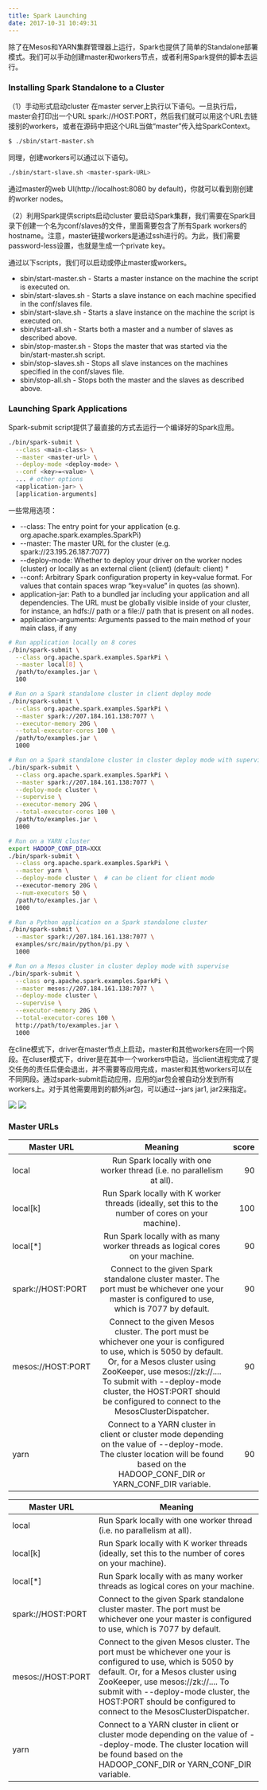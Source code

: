 ```yaml
---
title: Spark Launching
date: 2017-10-31 10:49:31
---
```


除了在Mesos和YARN集群管理器上运行，Spark也提供了简单的Standalone部署模式。我们可以手动创建master和workers节点，或者利用Spark提供的脚本去运行。

### Installing Spark Standalone to a Cluster
（1）手动形式启动cluster
在master server上执行以下语句。一旦执行后，master会打印出一个URL spark://HOST:PORT，然后我们就可以用这个URL去链接别的workers，或者在源码中把这个URL当做“master”传入给SparkContext。
```sh
$ ./sbin/start-master.sh
```
同理，创建workers可以通过以下语句。
```sh
./sbin/start-slave.sh <master-spark-URL>
```
通过master的web UI(http://localhost:8080 by default)，你就可以看到刚创建的worker nodes。

（2）利用Spark提供scripts启动cluster
要启动Spark集群，我们需要在Spark目录下创建一个名为conf/slaves的文件，里面需要包含了所有Spark workers的hostname。注意，master链接workers是通过ssh进行的。为此，我们需要password-less设置，也就是生成一个private key。

通过以下scripts，我们可以启动或停止master或workers。
- sbin/start-master.sh - Starts a master instance on the machine the script is executed on.
- sbin/start-slaves.sh - Starts a slave instance on each machine specified in the conf/slaves file.
- sbin/start-slave.sh - Starts a slave instance on the machine the script is executed on.
- sbin/start-all.sh - Starts both a master and a number of slaves as described above.
- sbin/stop-master.sh - Stops the master that was started via the bin/start-master.sh script.
- sbin/stop-slaves.sh - Stops all slave instances on the machines specified in the conf/slaves file.
- sbin/stop-all.sh - Stops both the master and the slaves as described above.

### Launching Spark Applications
Spark-submit script提供了最直接的方式去运行一个编译好的Spark应用。
```sh
./bin/spark-submit \
  --class <main-class> \
  --master <master-url> \
  --deploy-mode <deploy-mode> \
  --conf <key>=<value> \
  ... # other options
  <application-jar> \
  [application-arguments]
```
一些常用选项：
  -  --class: The entry point for your application (e.g. org.apache.spark.examples.SparkPi)
  -  --master: The master URL for the cluster (e.g. spark://23.195.26.187:7077)
  -  --deploy-mode: Whether to deploy your driver on the worker nodes (cluster) or locally as an external client (client) (default: client) †
  -  --conf: Arbitrary Spark configuration property in key=value format. For values that contain spaces wrap “key=value” in quotes (as shown).
  -  application-jar: Path to a bundled jar including your application and all dependencies. The URL must be globally visible inside of your cluster, for instance, an hdfs:// path or a file:// path that is present on all nodes.
   - application-arguments: Arguments passed to the main method of your main class, if any

```sh
# Run application locally on 8 cores
./bin/spark-submit \
  --class org.apache.spark.examples.SparkPi \
  --master local[8] \
  /path/to/examples.jar \
  100

# Run on a Spark standalone cluster in client deploy mode
./bin/spark-submit \
  --class org.apache.spark.examples.SparkPi \
  --master spark://207.184.161.138:7077 \
  --executor-memory 20G \
  --total-executor-cores 100 \
  /path/to/examples.jar \
  1000

# Run on a Spark standalone cluster in cluster deploy mode with supervise
./bin/spark-submit \
  --class org.apache.spark.examples.SparkPi \
  --master spark://207.184.161.138:7077 \
  --deploy-mode cluster \
  --supervise \
  --executor-memory 20G \
  --total-executor-cores 100 \
  /path/to/examples.jar \
  1000

# Run on a YARN cluster
export HADOOP_CONF_DIR=XXX
./bin/spark-submit \
  --class org.apache.spark.examples.SparkPi \
  --master yarn \
  --deploy-mode cluster \  # can be client for client mode
  --executor-memory 20G \
  --num-executors 50 \
  /path/to/examples.jar \
  1000

# Run a Python application on a Spark standalone cluster
./bin/spark-submit \
  --master spark://207.184.161.138:7077 \
  examples/src/main/python/pi.py \
  1000

# Run on a Mesos cluster in cluster deploy mode with supervise
./bin/spark-submit \
  --class org.apache.spark.examples.SparkPi \
  --master mesos://207.184.161.138:7077 \
  --deploy-mode cluster \
  --supervise \
  --executor-memory 20G \
  --total-executor-cores 100 \
  http://path/to/examples.jar \
  1000
```

在cline模式下，driver在master节点上启动，master和其他workers在同一个网段。在cluser模式下，driver是在其中一个workers中启动，当client进程完成了提交任务的责任后便会退出，并不需要等应用完成，master和其他workers可以在不同网段。通过spark-submit启动应用，应用的jar包会被自动分发到所有workers上。对于其他需要用到的额外jar包，可以通过--jars jar1, jar2来指定。

![](/images/spark_launching/client_mode.png)
![](/images/spark_launching/cluster_mode.png)

### Master URLs
| Master URL | Meaning | score |
| - | :-: | -: |
| local | Run Spark locally with one worker thread (i.e. no parallelism at all).| 90 |
| local[k] | Run Spark locally with K worker threads (ideally, set this to the number of cores on your machine). | 100 |
| local[*] | Run Spark locally with as many worker threads as logical cores on your machine. | 90 |
| spark://HOST:PORT | Connect to the given Spark standalone cluster master. The port must be whichever one your master is configured to use, which is 7077 by default. | 90 |
| mesos://HOST:PORT | Connect to the given Mesos cluster. The port must be whichever one your is configured to use, which is 5050 by default. Or, for a Mesos cluster using ZooKeeper, use mesos://zk://.... To submit with --deploy-mode cluster, the HOST:PORT should be configured to connect to the MesosClusterDispatcher. | 90 |
| yarn  | Connect to a YARN cluster in client or cluster mode depending on the value of --deploy-mode. The cluster location will be found based on the HADOOP_CONF_DIR or YARN_CONF_DIR variable. | 90 |


| Master URL | Meaning |
| ------ | ------ |
| local | Run Spark locally with one worker thread (i.e. no parallelism at all). |
| local[k] | Run Spark locally with K worker threads (ideally, set this to the number of cores on your machine). |
| local[*] | Run Spark locally with as many worker threads as logical cores on your machine. |
| spark://HOST:PORT | Connect to the given Spark standalone cluster master. The port must be whichever one your master is configured to use, which is 7077 by default.  |
| mesos://HOST:PORT | Connect to the given Mesos cluster. The port must be whichever one your is configured to use, which is 5050 by default. Or, for a Mesos cluster using ZooKeeper, use mesos://zk://.... To submit with --deploy-mode cluster, the HOST:PORT should be configured to connect to the MesosClusterDispatcher.  |
| yarn | Connect to a YARN cluster in client or cluster mode depending on the value of --deploy-mode. The cluster location will be found based on the HADOOP_CONF_DIR or YARN_CONF_DIR variable.  |

